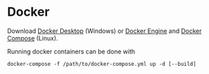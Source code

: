 # Docker

Download [Docker Desktop](https://docs.docker.com/desktop/windows/install/) (Windows) or [Docker Engine](https://docs.docker.com/engine/install/) and [Docker Compose](https://docs.docker.com/compose/install/) (Linux).

Running docker containers can be done with
```
docker-compose -f /path/to/docker-compose.yml up -d [--build]
```
